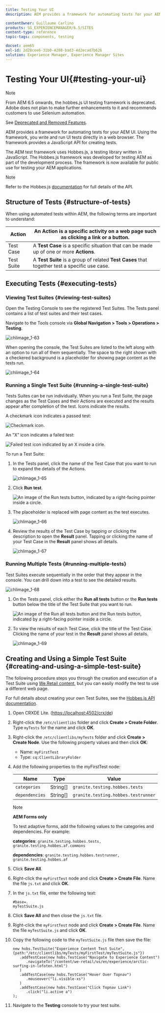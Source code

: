```yaml
---
title: Testing Your UI
description: AEM provides a framework for automating tests for your AEM UI

contentOwner: Guillaume Carlino
products: SG_EXPERIENCEMANAGER/6.5/SITES
content-type: reference
topic-tags: components, testing

docset: aem65
exl-id: 2d28cee6-31b0-4288-bad3-4d2ecad7b626
solution: Experience Manager, Experience Manager Sites
---
```

# Testing Your UI{#testing-your-ui}

>[!NOTE]
>
>From AEM 6.5 onwards, the hobbes.js UI testing framework is deprecated. Adobe does not plan to make further enhancements to it and recommends customers to use Selenium automation.
>
>See [Deprecated and Removed Features](/help/release-notes/deprecated-removed-features.md).

AEM provides a framework for automating tests for your AEM UI. Using the framework, you write and run UI tests directly in a web browser. The framework provides a JavaScript API for creating tests.

The AEM test framework uses Hobbes.js, a testing library written in JavaScript. The Hobbes.js framework was developed for testing AEM as part of the development process. The framework is now available for public use for testing your AEM applications.

>[!NOTE]
>
>Refer to the Hobbes.js [documentation](https://developer.adobe.com/experience-manager/reference-materials/6-5/test-api/index.html) for full details of the API.

## Structure of Tests {#structure-of-tests}

When using automated tests within AEM, the following terms are important to understand:

| Action |An **Action** is a specific activity on a web page such as clicking a link or a button. |
|---|---|
| Test Case |A **Test Case** is a specific situation that can be made up of one or more **Actions**. |
| Test Suite |A **Test Suite** is a group of related **Test Cases** that together test a specific use case. |

## Executing Tests {#executing-tests}

### Viewing Test Suites {#viewing-test-suites}

Open the Testing Console to see the registered Test Suites. The Tests panel contains a list of test suites and their test cases.

Navigate to the Tools console via **Global Navigation > Tools &gt; Operations > Testing**.

![chlimage_1-63](assets/chlimage_1-63.png)

When opening the console, the Test Suites are listed to the left along with an option to run all of them sequentially. The space to the right shown with a checkered background is a placeholder for showing page content as the tests run.

![chlimage_1-64](assets/chlimage_1-64.png)

### Running a Single Test Suite {#running-a-single-test-suite}

Tests Suites can be run individually. When you run a Test Suite, the page changes as the Test Cases and their Actions are executed and the results appear after completion of the test. Icons indicate the results.

A checkmark icon indicates a passed test:

![Checkmark icon.](do-not-localize/chlimage_1-2.png)

An "X" icon indicates a failed test:

![Failed test icon indicated by an X inside a cirle.](do-not-localize/chlimage_1-3.png)

To run a Test Suite:

1. In the Tests panel, click the name of the Test Case that you want to run to expand the details of the Actions.

   ![chlimage_1-65](assets/chlimage_1-65.png)

1. Click **Run test**.

   ![An image of the Run tests button, indicated by a right-facing pointer inside a circle.](do-not-localize/chlimage_1-4.png)

1. The placeholder is replaced with page content as the test executes.

   ![chlimage_1-66](assets/chlimage_1-66.png)

1. Review the results of the Test Case by tapping or clicking the description to open the **Result** panel. Tapping or clicking the name of your Test Case in the **Result** panel shows all details.

   ![chlimage_1-67](assets/chlimage_1-67.png)

### Running Multiple Tests {#running-multiple-tests}

Test Suites execute sequentially in the order that they appear in the console. You can drill down into a test to see the detailed results.

![chlimage_1-68](assets/chlimage_1-68.png)

1. On the Tests panel, click either the **Run all tests** button or the **Run tests** button below the title of the Test Suite that you want to run.

   ![An image of the Run all tests button and the Run tests button, indicated by a right-facing pointer inside a circle.](do-not-localize/chlimage_1-5.png)

1. To view the results of each Test Case, click the title of the Test Case. Clicking the name of your test in the **Result** panel shows all details.

   ![chlimage_1-69](assets/chlimage_1-69.png)

## Creating and Using a Simple Test Suite {#creating-and-using-a-simple-test-suite}

The following procedure steps you through the creation and execution of a Test Suite using [We.Retail content](/help/sites-developing/we-retail.md), but you can easily modify the test to use a different web page.

For full details about creating your own Test Suites, see the [Hobbes.js API documentation](https://developer.adobe.com/experience-manager/reference-materials/6-5/test-api/index.html).

1. Open CRXDE Lite. ([https://localhost:4502/crx/de](https://localhost:4502/crx/de))
1. Right-click the `/etc/clientlibs` folder and click **Create > Create Folder**. Type `myTests` for the name and click **OK**.
1. Right-click the `/etc/clientlibs/myTests` folder and click **Create &gt; Create Node**. Use the following property values and then click **OK**:

    * Name: `myFirstTest`
    * Type: `cq:ClientLibraryFolder`

1. Add the following properties to the myFirstTest node:

   | Name |Type |Value |
   |---|---|---|
   | `categories` |String[] | `granite.testing.hobbes.tests` |
   | `dependencies` |String[] | `granite.testing.hobbes.testrunner` |

   >[!NOTE]
   >
   >**AEM Forms only**
   >
   >
   >To test adaptive forms, add the following values to the categories and dependencies. For example:
   >
   >
   >**categories**: `granite.testing.hobbes.tests, granite.testing.hobbes.af.commons`
   >
   >
   >**dependencies**: `granite.testing.hobbes.testrunner, granite.testing.hobbes.af`

1. Click **Save All**.
1. Right-click the `myFirstTest` node and click **Create > Create File**. Name the file `js.txt` and click **OK**.
1. In the `js.txt` file, enter the following text:

   ```
   #base=.
   myTestSuite.js
   ```

1. Click **Save All** and then close the `js.txt` file.
1. Right-click the `myFirstTest` node and click **Create > Create File**. Name the file `myTestSuite.js` and click **OK**.
1. Copy the following code to the `myTestSuite.js` file then save the file:

   ```
   new hobs.TestSuite("Experience Content Test Suite", {path:"/etc/clientlibs/myTests/myFirstTest/myTestSuite.js"})
      .addTestCase(new hobs.TestCase("Navigate to Experience Content")
         .navigateTo("/content/we-retail/us/en/experience/arctic-surfing-in-lofoten.html")
      )
      .addTestCase(new hobs.TestCase("Hover Over Topnav")
         .mouseover("li.visible-xs")
      )
      .addTestCase(new hobs.TestCase("Click Topnav Link")
         .click("li.active a")
   );
   ```

1. Navigate to the **Testing** console to try your test suite.
